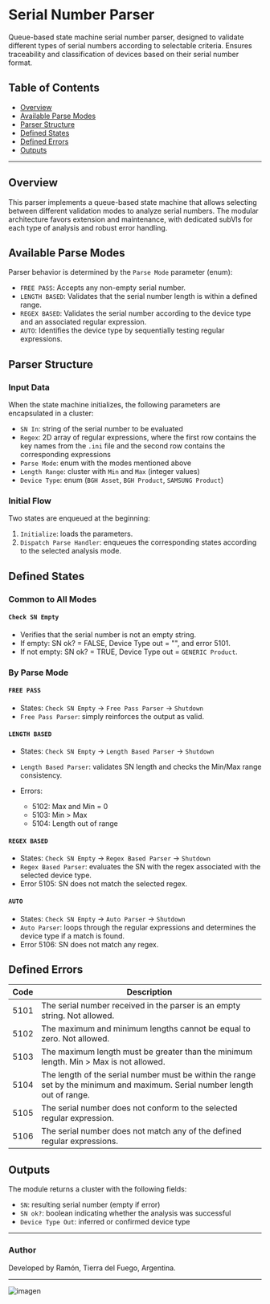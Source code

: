 # Serial Number Parser

Queue-based state machine serial number parser, designed to validate different types of serial numbers according to selectable criteria. Ensures traceability and classification of devices based on their serial number format.

## Table of Contents

* [Overview](#overview)
* [Available Parse Modes](#available-parse-modes)
* [Parser Structure](#parser-structure)
* [Defined States](#defined-states)
* [Defined Errors](#defined-errors)
* [Outputs](#outputs)

---

## Overview

This parser implements a queue-based state machine that allows selecting between different validation modes to analyze serial numbers. The modular architecture favors extension and maintenance, with dedicated subVIs for each type of analysis and robust error handling.

## Available Parse Modes

Parser behavior is determined by the `Parse Mode` parameter (enum):

* `FREE PASS`: Accepts any non-empty serial number.
* `LENGTH BASED`: Validates that the serial number length is within a defined range.
* `REGEX BASED`: Validates the serial number according to the device type and an associated regular expression.
* `AUTO`: Identifies the device type by sequentially testing regular expressions.

## Parser Structure

### Input Data

When the state machine initializes, the following parameters are encapsulated in a cluster:

* `SN In`: string of the serial number to be evaluated
* `Regex`: 2D array of regular expressions, where the first row contains the key names from the `.ini` file and the second row contains the corresponding expressions
* `Parse Mode`: enum with the modes mentioned above
* `Length Range`: cluster with `Min` and `Max` (integer values)
* `Device Type`: enum (`BGH Asset`, `BGH Product`, `SAMSUNG Product`)

### Initial Flow

Two states are enqueued at the beginning:

1. `Initialize`: loads the parameters.
2. `Dispatch Parse Handler`: enqueues the corresponding states according to the selected analysis mode.

## Defined States

### Common to All Modes

#### `Check SN Empty`

* Verifies that the serial number is not an empty string.
* If empty: SN ok? = FALSE, Device Type out = "", and error 5101.
* If not empty: SN ok? = TRUE, Device Type out = `GENERIC Product`.

### By Parse Mode

#### `FREE PASS`

* States: `Check SN Empty` → `Free Pass Parser` → `Shutdown`
* `Free Pass Parser`: simply reinforces the output as valid.

#### `LENGTH BASED`

* States: `Check SN Empty` → `Length Based Parser` → `Shutdown`
* `Length Based Parser`: validates SN length and checks the Min/Max range consistency.
* Errors:

  * 5102: Max and Min = 0
  * 5103: Min > Max
  * 5104: Length out of range

#### `REGEX BASED`

* States: `Check SN Empty` → `Regex Based Parser` → `Shutdown`
* `Regex Based Parser`: evaluates the SN with the regex associated with the selected device type.
* Error 5105: SN does not match the selected regex.

#### `AUTO`

* States: `Check SN Empty` → `Auto Parser` → `Shutdown`
* `Auto Parser`: loops through the regular expressions and determines the device type if a match is found.
* Error 5106: SN does not match any regex.

## Defined Errors

| Code | Description                                                                                                                 |
| ---- | --------------------------------------------------------------------------------------------------------------------------- |
| 5101 | The serial number received in the parser is an empty string. Not allowed.                                                   |
| 5102 | The maximum and minimum lengths cannot be equal to zero. Not allowed.                                                       |
| 5103 | The maximum length must be greater than the minimum length. Min > Max is not allowed.                                       |
| 5104 | The length of the serial number must be within the range set by the minimum and maximum. Serial number length out of range. |
| 5105 | The serial number does not conform to the selected regular expression.                                                      |
| 5106 | The serial number does not match any of the defined regular expressions.                                                    |

## Outputs

The module returns a cluster with the following fields:

* `SN`: resulting serial number (empty if error)
* `SN ok?`: boolean indicating whether the analysis was successful
* `Device Type Out`: inferred or confirmed device type

---

### Author

Developed by Ramón, Tierra del Fuego, Argentina.

---

![imagen](https://github.com/user-attachments/assets/59ab3c3f-3ee9-4622-adac-6b64ec61bfce)

